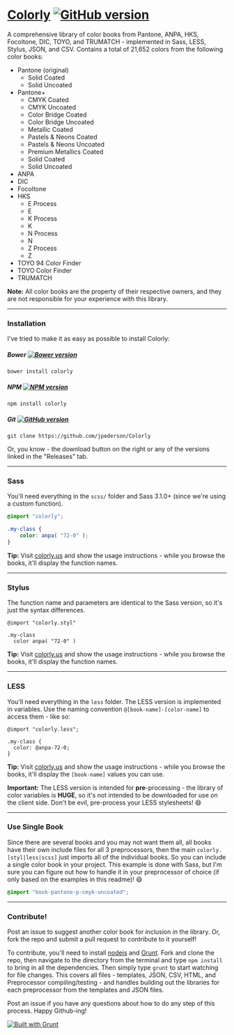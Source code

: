 # [Colorly](http://colorly.us) [![GitHub version](https://badge.fury.io/gh/jpederson%2Fcolorly.svg)](http://badge.fury.io/gh/jpederson%2Fcolorly)

A comprehensive library of color books from Pantone, ANPA, HKS, Focoltone, DIC, TOYO, and TRUMATCH - implemented in Sass, LESS, Stylus, JSON, and CSV. Contains a total of 21,652 colors from the following color books:

- Pantone (original)
  - Solid Coated
  - Solid Uncoated
- Pantone+
  - CMYK Coated
  - CMYK Uncoated
  - Color Bridge Coated 
  - Color Bridge Uncoated
  - Metallic Coated
  - Pastels & Neons Coated
  - Pastels & Neons Uncoated
  - Premium Metallics Coated
  - Solid Coated
  - Solid Uncoated
- ANPA
- DIC
- Focoltone
- HKS 
  - E Process
  - E
  - K Process
  - K
  - N Process
  - N
  - Z Process
  - Z
- TOYO 94 Color Finder
- TOYO Color Finder
- TRUMATCH

**Note:** All color books are the property of their respective owners, and they are not responsible for your experience with this library.

*****

### Installation

I've tried to make it as easy as possible to install Colorly:

##### Bower [![Bower version](https://badge.fury.io/bo/colorly.svg)](http://badge.fury.io/bo/colorly)

```shell
bower install colorly
```

##### NPM [![NPM version](https://badge.fury.io/js/colorly.svg)](http://badge.fury.io/js/colorly)

```shell
npm install colorly
```

##### Git [![GitHub version](https://badge.fury.io/gh/jpederson%2Fcolorly.svg)](http://badge.fury.io/gh/jpederson%2Fcolorly)

```shell
git clone https://github.com/jpederson/Colorly
```

Or, you know - the download button on the right or any of the versions linked in the "Releases" tab.

*****

### Sass

You'll need everything in the `scss/` folder and Sass 3.1.0+ (since we're using a custom function).

```scss
@import "colorly";

.my-class {
	color: anpa( "72-0" );
}
```

**Tip:** Visit [colorly.us](http://colorly.us) and show the usage instructions - while you browse the books, it'll display the function names.

*****

### Stylus

The function name and parameters are identical to the Sass version, so it's just the syntax differences. 

```styl
@import "colorly.styl"

.my-class
  color anpa( "72-0" )
```

**Tip:** Visit [colorly.us](http://colorly.us) and show the usage instructions - while you browse the books, it'll display the function names.

*****

### LESS

You'll need everything in the `less` folder. The LESS version is implemented in variables. Use the naming convention `@[book-name]-[color-name]` to access them - like so:

```less
@import "colorly.less";

.my-class {
  color: @anpa-72-0;
}
```

**Tip:** Visit [colorly.us](http://colorly.us) and show the usage instructions - while you browse the books, it'll display the `[book-name]` values you can use.

**Important:** The LESS version is intended for **pre**-processing - the library of color variables is **HUGE**, so it's not intended to be downloaded for use on the client side. Don't be evil, pre-process your LESS stylesheets! :smile:

*****

### Use Single Book

Since there are several books and you may not want them all, all books have their own include files for all 3 preprocessors, then the main `colorly.[styl|less|scss]` just imports all of the individual books. So you can include a single color book in your project. This example is done with Sass, but I'm sure you can figure out how to handle it in your preprocessor of choice (if only based on the examples in this readme)! :smile:

```scss
@import "book-pantone-p-cmyk-uncoated";
```

*****

### Contribute!

Post an issue to suggest another color book for inclusion in the library. Or, fork the repo and submit a pull request to contribute to it yourself!

To contribute, you'll need to install [nodejs](http://nodejs.org/) and [Grunt](http://gruntjs.com/). Fork and clone the repo, then navigate to the directory from the terminal and type `npm install` to bring in all the dependencies. Then simply type `grunt` to start watching for file changes. This covers all files - templates, JSON, CSV, HTML, and Preprocessor compiling/testing - and handles building out the libraries for each preprocessor from the templates and JSON files.

Post an issue if you have any questions about how to do any step of this process. Happy Github-ing!

[![Built with Grunt](https://cdn.gruntjs.com/builtwith.png)](http://gruntjs.com/)


